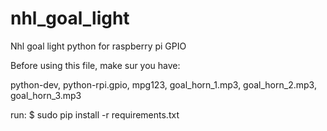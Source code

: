 # nhl_goal_light
Nhl goal light python for raspberry pi GPIO

Before using this file, make sur you have:

python-dev, python-rpi.gpio, mpg123, goal_horn_1.mp3, goal_horn_2.mp3, goal_horn_3.mp3

run: $ sudo pip install -r requirements.txt
